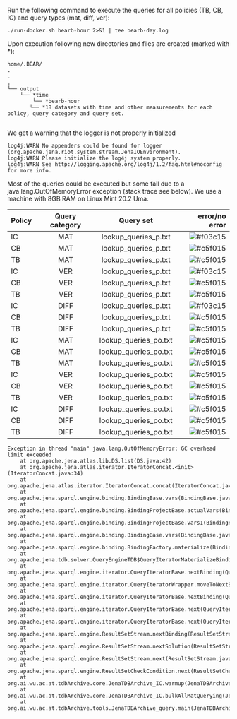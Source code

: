 Run the following command to execute the queries for all policies (TB, CB, IC) and query types (mat, diff, ver):
```
./run-docker.sh bearb-hour 2>&1 | tee bearb-day.log
```
Upon execution following new directories and files are created (marked with *):

```
home/.BEAR/  
.
.
.
└── output  
    └── *time
        └── *bearb-hour
	   └── *18 datasets with time and other measurements for each policy, query category and query set.


```

We get a warning that the logger is not properly initialized

```
log4j:WARN No appenders could be found for logger (org.apache.jena.riot.system.stream.JenaIOEnvironment).
log4j:WARN Please initialize the log4j system properly.
log4j:WARN See http://logging.apache.org/log4j/1.2/faq.html#noconfig for more info.
```
Most of the queries could be executed but some fail due to a java.lang.OutOfMemoryError exception (stack trace see below). We use a machine with 8GB RAM on Linux Mint 20.2 Uma.

| Policy      | Query category | Query set     | error/no error |
| :---        |    :----:   |  :----:   |       ---: |
|  IC | MAT | lookup_queries_p.txt  | ![#f03c15](https://via.placeholder.com/15/f03c15/000000?text=+) |
| CB | MAT | lookup_queries_p.txt | ![#c5f015](https://via.placeholder.com/15/c5f015/000000?text=+) |
| TB | MAT | lookup_queries_p.txt |![#c5f015](https://via.placeholder.com/15/c5f015/000000?text=+) |
| IC | VER  |lookup_queries_p.txt | ![#f03c15](https://via.placeholder.com/15/f03c15/000000?text=+) |
| CB | VER | lookup_queries_p.txt |![#c5f015](https://via.placeholder.com/15/c5f015/000000?text=+) |
| TB | VER | lookup_queries_p.txt |![#c5f015](https://via.placeholder.com/15/c5f015/000000?text=+) |
| IC| DIFF  | lookup_queries_p.txt  | ![#f03c15](https://via.placeholder.com/15/f03c15/000000?text=+) |
| CB | DIFF | lookup_queries_p.txt |![#c5f015](https://via.placeholder.com/15/c5f015/000000?text=+) |
| TB | DIFF | lookup_queries_p.txt |![#c5f015](https://via.placeholder.com/15/c5f015/000000?text=+) |
| IC | MAT | lookup_queries_po.txt |![#c5f015](https://via.placeholder.com/15/c5f015/000000?text=+) |
| CB | MAT | lookup_queries_po.txt |![#c5f015](https://via.placeholder.com/15/c5f015/000000?text=+) |
| TB | MAT | lookup_queries_po.txt |![#c5f015](https://via.placeholder.com/15/c5f015/000000?text=+) |
| IC | VER | lookup_queries_po.txt |![#c5f015](https://via.placeholder.com/15/c5f015/000000?text=+) |
| CB | VER | lookup_queries_po.txt |![#c5f015](https://via.placeholder.com/15/c5f015/000000?text=+) |
| TB | VER | lookup_queries_po.txt |![#c5f015](https://via.placeholder.com/15/c5f015/000000?text=+) |
| IC | DIFF | lookup_queries_po.txt |![#c5f015](https://via.placeholder.com/15/c5f015/000000?text=+) |
| CB | DIFF | lookup_queries_po.txt |![#c5f015](https://via.placeholder.com/15/c5f015/000000?text=+) |
| TB | DIFF | lookup_queries_po.txt |![#c5f015](https://via.placeholder.com/15/c5f015/000000?text=+) |

```
Exception in thread "main" java.lang.OutOfMemoryError: GC overhead limit exceeded
	at org.apache.jena.atlas.lib.DS.list(DS.java:42)
	at org.apache.jena.atlas.iterator.IteratorConcat.<init>(IteratorConcat.java:34)
	at org.apache.jena.atlas.iterator.IteratorConcat.concat(IteratorConcat.java:51)
	at org.apache.jena.sparql.engine.binding.BindingBase.vars(BindingBase.java:76)
	at org.apache.jena.sparql.engine.binding.BindingProjectBase.actualVars(BindingProjectBase.java:63)
	at org.apache.jena.sparql.engine.binding.BindingProjectBase.vars1(BindingProjectBase.java:57)
	at org.apache.jena.sparql.engine.binding.BindingBase.vars(BindingBase.java:74)
	at org.apache.jena.sparql.engine.binding.BindingFactory.materialize(BindingFactory.java:55)
	at org.apache.jena.tdb.solver.QueryEngineTDB$QueryIteratorMaterializeBinding.moveToNextBinding(QueryEngineTDB.java:131)
	at org.apache.jena.sparql.engine.iterator.QueryIteratorBase.nextBinding(QueryIteratorBase.java:153)
	at org.apache.jena.sparql.engine.iterator.QueryIteratorWrapper.moveToNextBinding(QueryIteratorWrapper.java:42)
	at org.apache.jena.sparql.engine.iterator.QueryIteratorBase.nextBinding(QueryIteratorBase.java:153)
	at org.apache.jena.sparql.engine.iterator.QueryIteratorBase.next(QueryIteratorBase.java:128)
	at org.apache.jena.sparql.engine.iterator.QueryIteratorBase.next(QueryIteratorBase.java:40)
	at org.apache.jena.sparql.engine.ResultSetStream.nextBinding(ResultSetStream.java:86)
	at org.apache.jena.sparql.engine.ResultSetStream.nextSolution(ResultSetStream.java:114)
	at org.apache.jena.sparql.engine.ResultSetStream.next(ResultSetStream.java:123)
	at org.apache.jena.sparql.engine.ResultSetCheckCondition.next(ResultSetCheckCondition.java:65)
	at org.ai.wu.ac.at.tdbArchive.core.JenaTDBArchive_IC.warmup(JenaTDBArchive_IC.java:820)
	at org.ai.wu.ac.at.tdbArchive.core.JenaTDBArchive_IC.bulkAllMatQuerying(JenaTDBArchive_IC.java:209)
	at org.ai.wu.ac.at.tdbArchive.tools.JenaTDBArchive_query.main(JenaTDBArchive_query.java:242)
```
